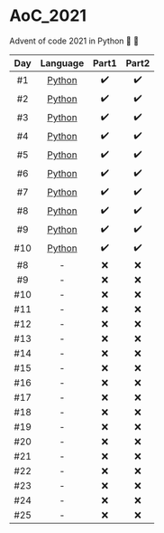 # AoC_2021
Advent of code 2021 in Python 🎄 🎅


| Day   |      Language      |  Part1 | Part2 |
|:----------:|:-------------:|:------:|:------:|
| #1 |  [Python](./01_py/) | :heavy_check_mark: | :heavy_check_mark: |
| #2 |  [Python](./02_py/) | :heavy_check_mark: | :heavy_check_mark: |
| #3 |  [Python](./03_py/) | :heavy_check_mark: | :heavy_check_mark: |
| #4 |  [Python](./04_py/) | :heavy_check_mark: | :heavy_check_mark: |
| #5 |  [Python](./05_py/) | :heavy_check_mark: | :heavy_check_mark: |
| #6 |  [Python](./06_py/) | :heavy_check_mark: | :heavy_check_mark: |
| #7 |  [Python](./07_py/) | :heavy_check_mark: | :heavy_check_mark: |
| #8 |  [Python](./08_py/) | :heavy_check_mark: | :heavy_check_mark: |
| #9 |  [Python](./09_py/) | :heavy_check_mark: | :heavy_check_mark: |
| #10 |  [Python](./10_py/) | :heavy_check_mark: | :heavy_check_mark: |
| #8 | - | :x: | :x: |
| #9 | - | :x: | :x: |
| #10 | - | :x: | :x: |
| #11 | - | :x: | :x: |
| #12 | - | :x: | :x: |
| #13 | - | :x: | :x: |
| #14 | - | :x: | :x: |
| #15 | - | :x: | :x: |
| #16 | - | :x: | :x: |
| #17 | - | :x: | :x: |
| #18 | - | :x: | :x: |
| #19 | - | :x: | :x: |
| #20 | - | :x: | :x: |
| #21 | - | :x: | :x: |
| #22 | - | :x: | :x: |
| #23 | - | :x: | :x: |
| #24 | - | :x: | :x: |
| #25 | - | :x: | :x: |
